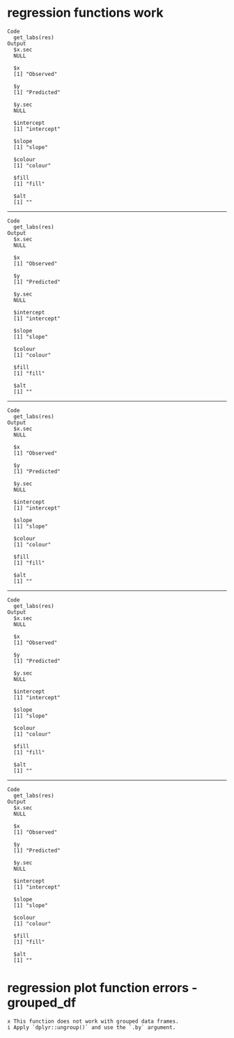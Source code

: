 # regression functions work

    Code
      get_labs(res)
    Output
      $x.sec
      NULL
      
      $x
      [1] "Observed"
      
      $y
      [1] "Predicted"
      
      $y.sec
      NULL
      
      $intercept
      [1] "intercept"
      
      $slope
      [1] "slope"
      
      $colour
      [1] "colour"
      
      $fill
      [1] "fill"
      
      $alt
      [1] ""
      

---

    Code
      get_labs(res)
    Output
      $x.sec
      NULL
      
      $x
      [1] "Observed"
      
      $y
      [1] "Predicted"
      
      $y.sec
      NULL
      
      $intercept
      [1] "intercept"
      
      $slope
      [1] "slope"
      
      $colour
      [1] "colour"
      
      $fill
      [1] "fill"
      
      $alt
      [1] ""
      

---

    Code
      get_labs(res)
    Output
      $x.sec
      NULL
      
      $x
      [1] "Observed"
      
      $y
      [1] "Predicted"
      
      $y.sec
      NULL
      
      $intercept
      [1] "intercept"
      
      $slope
      [1] "slope"
      
      $colour
      [1] "colour"
      
      $fill
      [1] "fill"
      
      $alt
      [1] ""
      

---

    Code
      get_labs(res)
    Output
      $x.sec
      NULL
      
      $x
      [1] "Observed"
      
      $y
      [1] "Predicted"
      
      $y.sec
      NULL
      
      $intercept
      [1] "intercept"
      
      $slope
      [1] "slope"
      
      $colour
      [1] "colour"
      
      $fill
      [1] "fill"
      
      $alt
      [1] ""
      

---

    Code
      get_labs(res)
    Output
      $x.sec
      NULL
      
      $x
      [1] "Observed"
      
      $y
      [1] "Predicted"
      
      $y.sec
      NULL
      
      $intercept
      [1] "intercept"
      
      $slope
      [1] "slope"
      
      $colour
      [1] "colour"
      
      $fill
      [1] "fill"
      
      $alt
      [1] ""
      

# regression plot function errors - grouped_df

    x This function does not work with grouped data frames.
    i Apply `dplyr::ungroup()` and use the `.by` argument.


